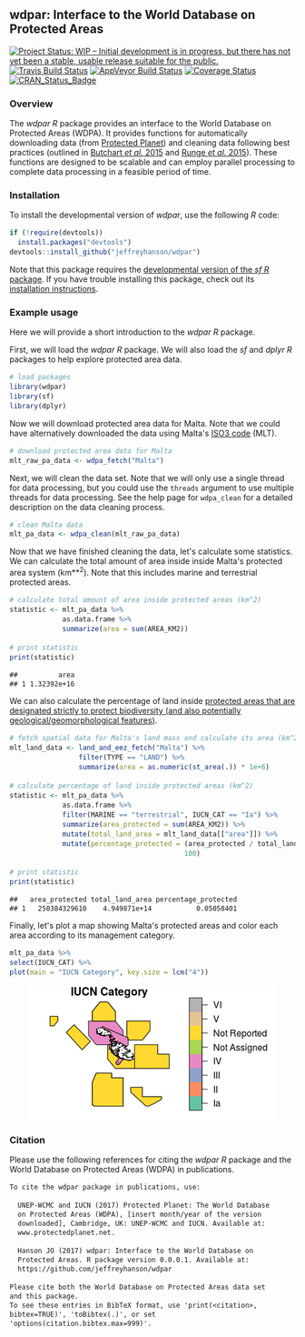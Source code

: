 
<!--- README.md is generated from README.Rmd. Please edit that file -->
wdpar: Interface to the World Database on Protected Areas
---------------------------------------------------------

[![Project Status: WIP – Initial development is in progress, but there has not yet been a stable, usable release suitable for the public.](http://www.repostatus.org/badges/latest/wip.svg)](http://www.repostatus.org/#wip) [![Travis Build Status](https://img.shields.io/travis/jeffreyhanson/wdpar/master.svg?label=Mac%20OSX%20%26%20Linux)](https://travis-ci.org/jeffreyhanson/wdpar) [![AppVeyor Build Status](https://img.shields.io/appveyor/ci/jeffreyhanson/wdpa/master.svg?label=Windows)](https://ci.appveyor.com/project/jeffreyhanson/wdpar) [![Coverage Status](https://codecov.io/github/jeffreyhanson/wdpa/coverage.svg?branch=master)](https://codecov.io/github/jeffreyhanson/wdpar?branch=master) [![CRAN\_Status\_Badge](http://www.r-pkg.org/badges/version/wdpa)](https://CRAN.R-project.org/package=wdpar)

### Overview

The *wdpar R* package provides an interface to the World Database on Protected Areas (WDPA). It provides functions for automatically downloading data (from [Protected Planet](http://protectedplanet.net)) and cleaning data following best practices (outlined in [Butchart *et al.* 2015](https://dx.doi.org/10.1111/conl.12158) and [Runge *et al.* 2015](https://dx.doi.org/10.1126/science.aac9180)). These functions are designed to be scalable and can employ parallel processing to complete data processing in a feasible period of time.

### Installation

To install the developmental version of *wdpar*, use the following *R* code:

``` r
if (!require(devtools))
  install.packages("devtools")
devtools::install_github("jeffreyhanson/wdpar")
```

Note that this package requires the [developmental version of the *sf R* package](https://github.com/r-spatial/sf). If you have trouble installing this package, check out its [installation instructions](https://github.com/r-spatial/sf#installling).

### Example usage

Here we will provide a short introduction to the *wdpar R* package.

First, we will load the *wdpar R* package. We will also load the *sf* and *dplyr R* packages to help explore protected area data.

``` r
# load packages
library(wdpar)
library(sf)
library(dplyr)
```

Now we will download protected area data for Malta. Note that we could have alternatively downloaded the data using Malta's [ISO3 code](https://en.wikipedia.org/wiki/ISO_3166-1_alpha-3) (MLT).

``` r
# download protected area data for Malta
mlt_raw_pa_data <- wdpa_fetch("Malta")
```

Next, we will clean the data set. Note that we will only use a single thread for data processing, but you could use the `threads` argument to use multiple threads for data processing. See the help page for `wdpa_clean` for a detailed description on the data cleaning process.

``` r
# clean Malta data
mlt_pa_data <- wdpa_clean(mlt_raw_pa_data)
```

Now that we have finished cleaning the data, let's calculate some statistics. We can calculate the total amount of area inside inside Malta's protected area system (km**<sup>2</sup>). Note that this includes marine and terrestrial protected areas.

``` r
# calculate total amount of area inside protected areas (km^2)
statistic <- mlt_pa_data %>%
             as.data.frame %>%
             summarize(area = sum(AREA_KM2))

# print statistic
print(statistic)
```

    ##          area
    ## 1 1.32392e+16

We can also calculate the percentage of land inside [protected areas that are designated strictly to protect biodiversity (and also potentially geological/geomorphological features)](https://www.iucn.org/theme/protected-areas/about/protected-area-categories).

``` r
# fetch spatial data for Malta's land mass and calculate its area (km^2)
mlt_land_data <- land_and_eez_fetch("Malta") %>%
                 filter(TYPE == "LAND") %>%
                 summarize(area = as.numeric(st_area(.)) * 1e+6)

# calculate percentage of land inside protected areas (km^2)
statistic <- mlt_pa_data %>%
             as.data.frame %>%
             filter(MARINE == "terrestrial", IUCN_CAT == "Ia") %>%
             summarize(area_protected = sum(AREA_KM2)) %>%
             mutate(total_land_area = mlt_land_data[["area"]]) %>%
             mutate(percentage_protected = (area_protected / total_land_area) *
                                           100)

# print statistic
print(statistic)
```

    ##   area_protected total_land_area percentage_protected
    ## 1   250384329610    4.949871e+14           0.05058401

Finally, let's plot a map showing Malta's protected areas and color each area according to its management category.

``` r
mlt_pa_data %>%
select(IUCN_CAT) %>%
plot(main = "IUCN Category", key.size = lcm("4"))
```

<img src="man/figures/README-unnamed-chunk-9-1.png" style="display: block; margin: auto;" />

### Citation

Please use the following references for citing the *wdpar R* package and the World Database on Protected Areas (WDPA) in publications.


    To cite the wdpar package in publications, use:

      UNEP-WCMC and IUCN (2017) Protected Planet: The World Database
      on Protected Areas (WDPA), [insert month/year of the version
      downloaded], Cambridge, UK: UNEP-WCMC and IUCN. Available at:
      www.protectedplanet.net.

      Hanson JO (2017) wdpar: Interface to the World Database on
      Protected Areas. R package version 0.0.0.1. Available at:
      https://github.com/jeffreyhanson/wdpar

    Please cite both the World Database on Protected Areas data set
    and this package.
    To see these entries in BibTeX format, use 'print(<citation>,
    bibtex=TRUE)', 'toBibtex(.)', or set
    'options(citation.bibtex.max=999)'.

